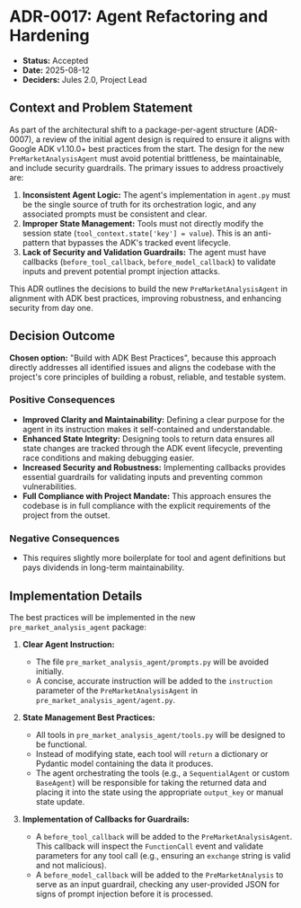 # ADR-0017: Agent Refactoring and Hardening

* **Status:** Accepted
* **Date:** 2025-08-12
* **Deciders:** Jules 2.0, Project Lead

## Context and Problem Statement

As part of the architectural shift to a package-per-agent structure (ADR-0007), a review of the initial agent design is required to ensure it aligns with Google ADK v1.10.0+ best practices from the start. The design for the new `PreMarketAnalysisAgent` must avoid potential brittleness, be maintainable, and include security guardrails. The primary issues to address proactively are:

1.  **Inconsistent Agent Logic:** The agent's implementation in `agent.py` must be the single source of truth for its orchestration logic, and any associated prompts must be consistent and clear.
2.  **Improper State Management:** Tools must not directly modify the session state (`tool_context.state['key'] = value`). This is an anti-pattern that bypasses the ADK's tracked event lifecycle.
3.  **Lack of Security and Validation Guardrails:** The agent must have callbacks (`before_tool_callback`, `before_model_callback`) to validate inputs and prevent potential prompt injection attacks.

This ADR outlines the decisions to build the new `PreMarketAnalysisAgent` in alignment with ADK best practices, improving robustness, and enhancing security from day one.

## Decision Outcome

**Chosen option:** "Build with ADK Best Practices", because this approach directly addresses all identified issues and aligns the codebase with the project's core principles of building a robust, reliable, and testable system.

### Positive Consequences

*   **Improved Clarity and Maintainability:** Defining a clear purpose for the agent in its instruction makes it self-contained and understandable.
*   **Enhanced State Integrity:** Designing tools to return data ensures all state changes are tracked through the ADK event lifecycle, preventing race conditions and making debugging easier.
*   **Increased Security and Robustness:** Implementing callbacks provides essential guardrails for validating inputs and preventing common vulnerabilities.
*   **Full Compliance with Project Mandate:** This approach ensures the codebase is in full compliance with the explicit requirements of the project from the outset.

### Negative Consequences

*   This requires slightly more boilerplate for tool and agent definitions but pays dividends in long-term maintainability.

## Implementation Details

The best practices will be implemented in the new `pre_market_analysis_agent` package:

1.  **Clear Agent Instruction:**
    *   The file `pre_market_analysis_agent/prompts.py` will be avoided initially.
    *   A concise, accurate instruction will be added to the `instruction` parameter of the `PreMarketAnalysisAgent` in `pre_market_analysis_agent/agent.py`.

2.  **State Management Best Practices:**
    *   All tools in `pre_market_analysis_agent/tools.py` will be designed to be functional.
    *   Instead of modifying state, each tool will `return` a dictionary or Pydantic model containing the data it produces.
    *   The agent orchestrating the tools (e.g., a `SequentialAgent` or custom `BaseAgent`) will be responsible for taking the returned data and placing it into the state using the appropriate `output_key` or manual state update.

3.  **Implementation of Callbacks for Guardrails:**
    *   A `before_tool_callback` will be added to the `PreMarketAnalysisAgent`. This callback will inspect the `FunctionCall` event and validate parameters for any tool call (e.g., ensuring an `exchange` string is valid and not malicious).
    *   A `before_model_callback` will be added to the `PreMarketAnalysis` to serve as an input guardrail, checking any user-provided JSON for signs of prompt injection before it is processed.
